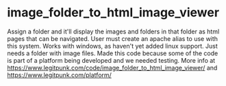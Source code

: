 # image_folder_to_html_image_viewer
Assign a folder and it'll display the images and folders in that folder as html pages that can be navigated.
User must create an apache alias to use with this system.
Works with windows, as haven't yet added linux support.
Just needs a folder with image files.
Made this code because some of the code is part of a platform being developed and we needed testing.
More info at https://www.legitpunk.com/code/image_folder_to_html_image_viewer/ and https://www.legitpunk.com/platform/
